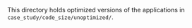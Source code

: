 <!--
Copyright 2025 The Flutter Authors
Use of this source code is governed by a BSD-style license that can be
found in the LICENSE file or at https://developers.google.com/open-source/licenses/bsd.
-->
This directory holds optimized versions of the applications in
`case_study/code_size/unoptimized/`.
